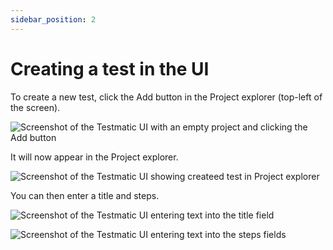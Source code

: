```yaml
---
sidebar_position: 2
---
```


# Creating a test in the UI

To create a new test, click the Add button in the Project explorer (top-left of the screen).

![Screenshot of the Testmatic UI with an empty project and clicking the Add button](/docs/ui_guide/creating_a_test_in_the_ui/click_add.png)

It will now appear in the Project explorer.

![Screenshot of the Testmatic UI showing createed test in Project explorer](/docs/ui_guide/creating_a_test_in_the_ui/view_created_test_in_project_explorer.png)

You can then enter a title and steps.

![Screenshot of the Testmatic UI entering text into the title field](/docs/ui_guide/creating_a_test_in_the_ui/enter_title.png)

![Screenshot of the Testmatic UI entering text into the steps fields](/docs/ui_guide/creating_a_test_in_the_ui/enter_steps.png)